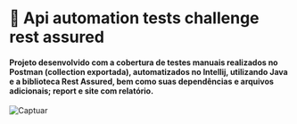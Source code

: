 # :star2: Api automation tests challenge rest assured

#### Projeto desenvolvido com a cobertura de testes manuais realizados no Postman (collection exportada), automatizados no Intellij, utilizando Java e a biblioteca Rest Assured, bem como suas dependências e arquivos adicionais; report e site com relatório.

![Captuar](https://user-images.githubusercontent.com/118581846/212443131-72ada9df-f3dc-4d43-8096-1fe67c3c61e3.JPG)
